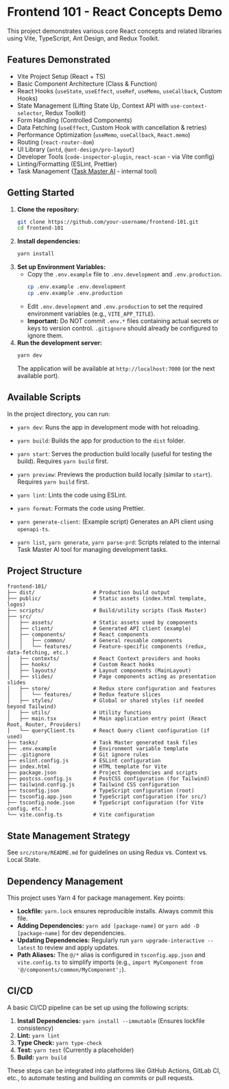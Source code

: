 # Frontend 101 - React Concepts Demo

This project demonstrates various core React concepts and related libraries using Vite, TypeScript, Ant Design, and Redux Toolkit.

## Features Demonstrated

*   Vite Project Setup (React + TS)
*   Basic Component Architecture (Class & Function)
*   React Hooks (`useState`, `useEffect`, `useRef`, `useMemo`, `useCallback`, Custom Hooks)
*   State Management (Lifting State Up, Context API with `use-context-selector`, Redux Toolkit)
*   Form Handling (Controlled Components)
*   Data Fetching (`useEffect`, Custom Hook with cancellation & retries)
*   Performance Optimization (`useMemo`, `useCallback`, `React.memo`)
*   Routing (`react-router-dom`)
*   UI Library (`antd`, `@ant-design/pro-layout`)
*   Developer Tools (`code-inspector-plugin`, `react-scan` - via Vite config)
*   Linting/Formatting (ESLint, Prettier)
*   Task Management ([Task Master AI](https://github.com/your-repo/task-master-ai) - internal tool)

## Getting Started

1.  **Clone the repository:**
    ```bash
    git clone https://github.com/your-username/frontend-101.git
    cd frontend-101
    ```
2.  **Install dependencies:**
    ```bash
    yarn install
    ```
3.  **Set up Environment Variables:**
    *   Copy the `.env.example` file to `.env.development` and `.env.production`.
        ```bash
        cp .env.example .env.development
        cp .env.example .env.production
        ```
    *   Edit `.env.development` and `.env.production` to set the required environment variables (e.g., `VITE_APP_TITLE`).
    *   **Important:** Do NOT commit `.env.*` files containing actual secrets or keys to version control. `.gitignore` should already be configured to ignore them.
4.  **Run the development server:**
    ```bash
    yarn dev
    ```
    The application will be available at `http://localhost:7000` (or the next available port).

## Available Scripts

In the project directory, you can run:

*   `yarn dev`: Runs the app in development mode with hot reloading.
*   `yarn build`: Builds the app for production to the `dist` folder.
*   `yarn start`: Serves the production build locally (useful for testing the build). Requires `yarn build` first.
*   `yarn preview`: Previews the production build locally (similar to `start`). Requires `yarn build` first.
*   `yarn lint`: Lints the code using ESLint.
*   `yarn format`: Formats the code using Prettier.

*   `yarn generate-client`: (Example script) Generates an API client using `openapi-ts`.
*   `yarn list`, `yarn generate`, `yarn parse-prd`: Scripts related to the internal Task Master AI tool for managing development tasks.

## Project Structure

```
frontend-101/
├── dist/                   # Production build output
├── public/                 # Static assets (index.html template, logos)
├── scripts/                # Build/utility scripts (Task Master)
├── src/
│   ├── assets/             # Static assets used by components
│   ├── client/             # Generated API client (example)
│   ├── components/         # React components
│   │   ├── common/         # General reusable components
│   │   └── features/       # Feature-specific components (redux, data-fetching, etc.)
│   ├── contexts/           # React Context providers and hooks
│   ├── hooks/              # Custom React hooks
│   ├── layouts/            # Layout components (MainLayout)
│   ├── slides/             # Page components acting as presentation slides
│   ├── store/              # Redux store configuration and features
│   │   └── features/       # Redux feature slices
│   ├── styles/             # Global or shared styles (if needed beyond Tailwind)
│   ├── utils/              # Utility functions
│   ├── main.tsx            # Main application entry point (React Root, Router, Providers)
│   └── queryClient.ts      # React Query client configuration (if used)
├── tasks/                  # Task Master generated task files
├── .env.example            # Environment variable template
├── .gitignore              # Git ignore rules
├── eslint.config.js        # ESLint configuration
├── index.html              # HTML template for Vite
├── package.json            # Project dependencies and scripts
├── postcss.config.js       # PostCSS configuration (for Tailwind)
├── tailwind.config.js      # Tailwind CSS configuration
├── tsconfig.json           # TypeScript configuration (root)
├── tsconfig.app.json       # TypeScript configuration (for src/)
├── tsconfig.node.json      # TypeScript configuration (for Vite config, etc.)
└── vite.config.ts          # Vite configuration
```

## State Management Strategy

See `src/store/README.md` for guidelines on using Redux vs. Context vs. Local State.

## Dependency Management

This project uses Yarn 4 for package management. Key points:

*   **Lockfile:** `yarn.lock` ensures reproducible installs. Always commit this file.
*   **Adding Dependencies:** `yarn add [package-name]` or `yarn add -D [package-name]` for dev dependencies.
*   **Updating Dependencies:** Regularly run `yarn upgrade-interactive --latest` to review and apply updates.
*   **Path Aliases:** The `@/*` alias is configured in `tsconfig.app.json` and `vite.config.ts` to simplify imports (e.g., `import MyComponent from '@/components/common/MyComponent';`).

## CI/CD

A basic CI/CD pipeline can be set up using the following scripts:

1.  **Install Dependencies:** `yarn install --immutable` (Ensures lockfile consistency)
2.  **Lint:** `yarn lint`
3.  **Type Check:** `yarn type-check`
4.  **Test:** `yarn test` (Currently a placeholder)
5.  **Build:** `yarn build`

These steps can be integrated into platforms like GitHub Actions, GitLab CI, etc., to automate testing and building on commits or pull requests.